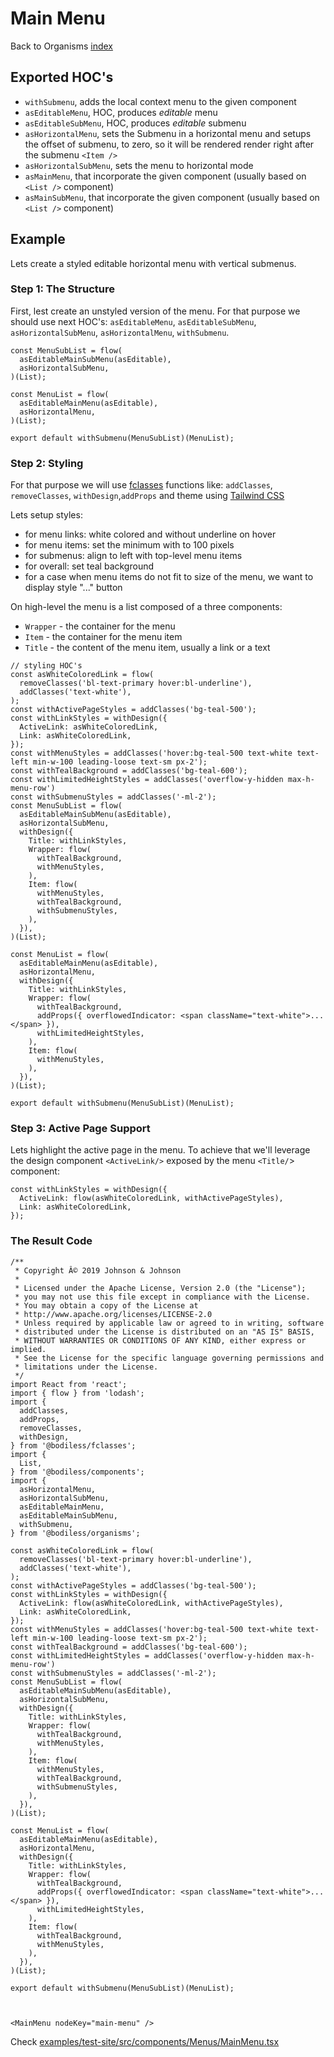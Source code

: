 # Main Menu 

Back to Organisms [index](/Organisms/index.md)

## Exported HOC's 

- `withSubmenu`, adds the local context menu to the given component
- `asEditableMenu`, HOC, produces *editable* menu 
- `asEditableSubMenu`, HOC, produces *editable* submenu
- `asHorizontalMenu`, sets the Submenu in a horizontal menu and setups the offset of submenu,
to zero, so it will be rendered render right after the submenu `<Item />`
- `asHorizontalSubMenu`, sets the menu to horizontal mode
- `asMainMenu`, that incorporate the given component (usually based on `<List />` component)
- `asMainSubMenu`, that incorporate the given component (usually based on `<List />` component)

## Example 

Lets create a styled editable horizontal menu with vertical submenus.

### Step 1: The Structure

First, lest create an unstyled version of the menu. For that purpose we should use next HOC's: `asEditableMenu`, `asEditableSubMenu`, `asHorizontalSubMenu`, `asHorizontalMenu`, `withSubmenu`. 

```
const MenuSubList = flow(
  asEditableMainSubMenu(asEditable),
  asHorizontalSubMenu,
)(List);

const MenuList = flow(
  asEditableMainMenu(asEditable),
  asHorizontalMenu,
)(List);

export default withSubmenu(MenuSubList)(MenuList);
```

### Step 2: Styling  

For that purpose we will use [fclasses](/Core/FClasses) functions like: `addClasses`, `removeClasses`, `withDesign`,`addProps` and theme using [Tailwind CSS](https://tailwindcss.com/)

Lets setup styles: 

- for menu links: white colored and without underline on hover
- for menu items: set the minimum with to 100 pixels
- for submenus: align to left with top-level menu items   
- for overall: set teal background
- for a case when menu items do not fit to size of the menu, we want to display style "..." button

On high-level the menu is a list composed of a three components: 

- `Wrapper` - the container for the menu
- `Item` - the container for the menu item 
- `Title` - the content of the menu item, usually a link or a text    

```
// styling HOC's
const asWhiteColoredLink = flow(
  removeClasses('bl-text-primary hover:bl-underline'),
  addClasses('text-white'),
);
const withActivePageStyles = addClasses('bg-teal-500');
const withLinkStyles = withDesign({
  ActiveLink: asWhiteColoredLink,
  Link: asWhiteColoredLink,
});
const withMenuStyles = addClasses('hover:bg-teal-500 text-white text-left min-w-100 leading-loose text-sm px-2');
const withTealBackground = addClasses('bg-teal-600');
const withLimitedHeightStyles = addClasses('overflow-y-hidden max-h-menu-row')
const withSubmenuStyles = addClasses('-ml-2');
const MenuSubList = flow(
  asEditableMainSubMenu(asEditable),
  asHorizontalSubMenu,  
  withDesign({
    Title: withLinkStyles,
    Wrapper: flow(
      withTealBackground,
      withMenuStyles,
    ),
    Item: flow(
      withMenuStyles,
      withTealBackground,
      withSubmenuStyles,
    ),
  }),
)(List);

const MenuList = flow(
  asEditableMainMenu(asEditable),
  asHorizontalMenu,
  withDesign({
    Title: withLinkStyles,
    Wrapper: flow(
      withTealBackground,
      addProps({ overflowedIndicator: <span className="text-white">...</span> }),
      withLimitedHeightStyles,
    ),
    Item: flow(
      withMenuStyles,
    ),
  }),
)(List);

export default withSubmenu(MenuSubList)(MenuList);
```

### Step 3: Active Page Support

Lets highlight the active page in the menu. To achieve that we'll leverage the design component `<ActiveLink/>` exposed by the menu `<Title/`> component:

```
const withLinkStyles = withDesign({
  ActiveLink: flow(asWhiteColoredLink, withActivePageStyles),
  Link: asWhiteColoredLink,
});
```    

### The Result Code 

```
/**
 * Copyright Â© 2019 Johnson & Johnson
 *
 * Licensed under the Apache License, Version 2.0 (the "License");
 * you may not use this file except in compliance with the License.
 * You may obtain a copy of the License at
 * http://www.apache.org/licenses/LICENSE-2.0
 * Unless required by applicable law or agreed to in writing, software
 * distributed under the License is distributed on an "AS IS" BASIS,
 * WITHOUT WARRANTIES OR CONDITIONS OF ANY KIND, either express or implied.
 * See the License for the specific language governing permissions and
 * limitations under the License.
 */
import React from 'react';
import { flow } from 'lodash';
import {
  addClasses,
  addProps,
  removeClasses,
  withDesign,
} from '@bodiless/fclasses';
import {
  List,
} from '@bodiless/components';
import {
  asHorizontalMenu,
  asHorizontalSubMenu,
  asEditableMainMenu,
  asEditableMainSubMenu,
  withSubmenu,
} from '@bodiless/organisms';

const asWhiteColoredLink = flow(
  removeClasses('bl-text-primary hover:bl-underline'),
  addClasses('text-white'),
);
const withActivePageStyles = addClasses('bg-teal-500');
const withLinkStyles = withDesign({
  ActiveLink: flow(asWhiteColoredLink, withActivePageStyles),
  Link: asWhiteColoredLink,
});
const withMenuStyles = addClasses('hover:bg-teal-500 text-white text-left min-w-100 leading-loose text-sm px-2');
const withTealBackground = addClasses('bg-teal-600');
const withLimitedHeightStyles = addClasses('overflow-y-hidden max-h-menu-row')
const withSubmenuStyles = addClasses('-ml-2');
const MenuSubList = flow(
  asEditableMainSubMenu(asEditable),
  asHorizontalSubMenu,
  withDesign({
    Title: withLinkStyles,
    Wrapper: flow(
      withTealBackground,
      withMenuStyles,
    ),
    Item: flow(
      withMenuStyles,
      withTealBackground,
      withSubmenuStyles,
    ),
  }),
)(List);

const MenuList = flow(
  asEditableMainMenu(asEditable),
  asHorizontalMenu,
  withDesign({
    Title: withLinkStyles,
    Wrapper: flow(
      withTealBackground,
      addProps({ overflowedIndicator: <span className="text-white">...</span> }),
      withLimitedHeightStyles,
    ),
    Item: flow(
      withTealBackground,
      withMenuStyles,
    ),
  }),
)(List);

export default withSubmenu(MenuSubList)(MenuList);



<MainMenu nodeKey="main-menu" />
```

Check [examples/test-site/src/components/Menus/MainMenu.tsx](../../examples/test-site/src/components/MainMenu.tsx)
